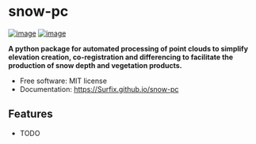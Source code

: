 # snow-pc


[![image](https://img.shields.io/pypi/v/snow-pc.svg)](https://pypi.python.org/pypi/snow-pc)
[![image](https://img.shields.io/conda/vn/conda-forge/snow-pc.svg)](https://anaconda.org/conda-forge/snow-pc)


**A python package for automated processing of point clouds to simplify elevation creation, co-registration and differencing to facilitate the production of snow depth and vegetation products.**


-   Free software: MIT license
-   Documentation: https://Surfix.github.io/snow-pc
    

## Features

-   TODO

